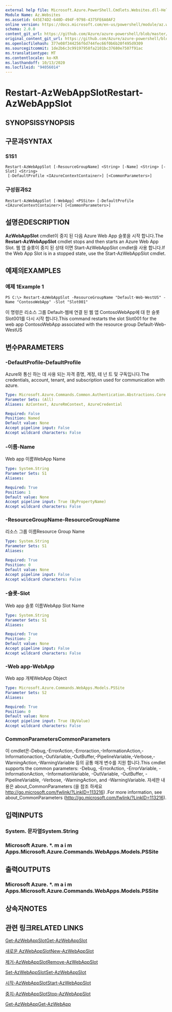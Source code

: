 ```yaml
---
external help file: Microsoft.Azure.PowerShell.Cmdlets.Websites.dll-Help.xml
Module Name: Az.Websites
ms.assetid: 645E74D2-640D-494F-9798-4375FE6A0AF2
online version: https://docs.microsoft.com/en-us/powershell/module/az.websites/restart-azwebappslot
schema: 2.0.0
content_git_url: https://github.com/Azure/azure-powershell/blob/master/src/Websites/Websites/help/Restart-AzWebAppSlot.md
original_content_git_url: https://github.com/Azure/azure-powershell/blob/master/src/Websites/Websites/help/Restart-AzWebAppSlot.md
ms.openlocfilehash: 377e08f344256f6d744fec66f0b6b20f495d9309
ms.sourcegitcommit: 1de2b6c3c99197958fa2101bc37680e7507f91ac
ms.translationtype: MT
ms.contentlocale: ko-KR
ms.lasthandoff: 10/13/2020
ms.locfileid: "94056014"
---
```

# <span data-ttu-id="c6fb4-101">Restart-AzWebAppSlot</span><span class="sxs-lookup"><span data-stu-id="c6fb4-101">Restart-AzWebAppSlot</span></span>

## <span data-ttu-id="c6fb4-102">SYNOPSIS</span><span class="sxs-lookup"><span data-stu-id="c6fb4-102">SYNOPSIS</span></span>

## <span data-ttu-id="c6fb4-103">구문과</span><span class="sxs-lookup"><span data-stu-id="c6fb4-103">SYNTAX</span></span>

### <span data-ttu-id="c6fb4-104">S1</span><span class="sxs-lookup"><span data-stu-id="c6fb4-104">S1</span></span>
```
Restart-AzWebAppSlot [-ResourceGroupName] <String> [-Name] <String> [-Slot] <String>
 [-DefaultProfile <IAzureContextContainer>] [<CommonParameters>]
```

### <span data-ttu-id="c6fb4-105">구성원과</span><span class="sxs-lookup"><span data-stu-id="c6fb4-105">S2</span></span>
```
Restart-AzWebAppSlot [-WebApp] <PSSite> [-DefaultProfile <IAzureContextContainer>] [<CommonParameters>]
```

## <span data-ttu-id="c6fb4-106">설명은</span><span class="sxs-lookup"><span data-stu-id="c6fb4-106">DESCRIPTION</span></span>
<span data-ttu-id="c6fb4-107">**AzWebAppSlot** cmdlet이 중지 된 다음 Azure Web App 슬롯을 시작 합니다.</span><span class="sxs-lookup"><span data-stu-id="c6fb4-107">The **Restart-AzWebAppSlot** cmdlet stops and then starts an Azure Web App Slot.</span></span>
<span data-ttu-id="c6fb4-108">웹 앱 슬롯이 중지 된 상태 이면 Start-AzWebAppSlot cmdlet을 사용 합니다.</span><span class="sxs-lookup"><span data-stu-id="c6fb4-108">If the Web App Slot is in a stopped state, use the Start-AzWebAppSlot cmdlet.</span></span>

## <span data-ttu-id="c6fb4-109">예제의</span><span class="sxs-lookup"><span data-stu-id="c6fb4-109">EXAMPLES</span></span>

### <span data-ttu-id="c6fb4-110">예제 1</span><span class="sxs-lookup"><span data-stu-id="c6fb4-110">Example 1</span></span>
```
PS C:\> Restart-AzWebAppSlot -ResourceGroupName "Default-Web-WestUS" -Name "ContosoWebApp" -Slot "Slot001"
```

<span data-ttu-id="c6fb4-111">이 명령은 리소스 그룹 Default-웹에 연결 된 웹 앱 ContosoWebApp에 대 한 슬롯 Slot001를 다시 시작 합니다.</span><span class="sxs-lookup"><span data-stu-id="c6fb4-111">This command restarts the slot Slot001 for the web app ContosoWebApp associated with the resource group Default-Web-WestUS</span></span>

## <span data-ttu-id="c6fb4-112">변수</span><span class="sxs-lookup"><span data-stu-id="c6fb4-112">PARAMETERS</span></span>

### <span data-ttu-id="c6fb4-113">-DefaultProfile</span><span class="sxs-lookup"><span data-stu-id="c6fb4-113">-DefaultProfile</span></span>
<span data-ttu-id="c6fb4-114">Azure와 통신 하는 데 사용 되는 자격 증명, 계정, 테 넌 트 및 구독입니다.</span><span class="sxs-lookup"><span data-stu-id="c6fb4-114">The credentials, account, tenant, and subscription used for communication with azure.</span></span>

```yaml
Type: Microsoft.Azure.Commands.Common.Authentication.Abstractions.Core.IAzureContextContainer
Parameter Sets: (All)
Aliases: AzContext, AzureRmContext, AzureCredential

Required: False
Position: Named
Default value: None
Accept pipeline input: False
Accept wildcard characters: False
```

### <span data-ttu-id="c6fb4-115">-이름</span><span class="sxs-lookup"><span data-stu-id="c6fb4-115">-Name</span></span>
<span data-ttu-id="c6fb4-116">Web app 이름</span><span class="sxs-lookup"><span data-stu-id="c6fb4-116">WebApp Name</span></span>

```yaml
Type: System.String
Parameter Sets: S1
Aliases:

Required: True
Position: 1
Default value: None
Accept pipeline input: True (ByPropertyName)
Accept wildcard characters: False
```

### <span data-ttu-id="c6fb4-117">-ResourceGroupName</span><span class="sxs-lookup"><span data-stu-id="c6fb4-117">-ResourceGroupName</span></span>
<span data-ttu-id="c6fb4-118">리소스 그룹 이름</span><span class="sxs-lookup"><span data-stu-id="c6fb4-118">Resource Group Name</span></span>

```yaml
Type: System.String
Parameter Sets: S1
Aliases:

Required: True
Position: 0
Default value: None
Accept pipeline input: False
Accept wildcard characters: False
```

### <span data-ttu-id="c6fb4-119">-슬롯</span><span class="sxs-lookup"><span data-stu-id="c6fb4-119">-Slot</span></span>
<span data-ttu-id="c6fb4-120">Web app 슬롯 이름</span><span class="sxs-lookup"><span data-stu-id="c6fb4-120">WebApp Slot Name</span></span>

```yaml
Type: System.String
Parameter Sets: S1
Aliases:

Required: True
Position: 2
Default value: None
Accept pipeline input: False
Accept wildcard characters: False
```

### <span data-ttu-id="c6fb4-121">-Web app</span><span class="sxs-lookup"><span data-stu-id="c6fb4-121">-WebApp</span></span>
<span data-ttu-id="c6fb4-122">Web app 개체</span><span class="sxs-lookup"><span data-stu-id="c6fb4-122">WebApp Object</span></span>

```yaml
Type: Microsoft.Azure.Commands.WebApps.Models.PSSite
Parameter Sets: S2
Aliases:

Required: True
Position: 0
Default value: None
Accept pipeline input: True (ByValue)
Accept wildcard characters: False
```

### <span data-ttu-id="c6fb4-123">CommonParameters</span><span class="sxs-lookup"><span data-stu-id="c6fb4-123">CommonParameters</span></span>
<span data-ttu-id="c6fb4-124">이 cmdlet은-Debug,-ErrorAction,-Erroraction,-InformationAction,-Informationaction,-OutVariable,-OutBuffer,-PipelineVariable,-Verbose,-WarningAction,-WarningVariable 등의 공통 매개 변수를 지원 합니다.</span><span class="sxs-lookup"><span data-stu-id="c6fb4-124">This cmdlet supports the common parameters: -Debug, -ErrorAction, -ErrorVariable, -InformationAction, -InformationVariable, -OutVariable, -OutBuffer, -PipelineVariable, -Verbose, -WarningAction, and -WarningVariable.</span></span> <span data-ttu-id="c6fb4-125">자세한 내용은 about_CommonParameters (을 참조 하세요 http://go.microsoft.com/fwlink/?LinkID=113216) .</span><span class="sxs-lookup"><span data-stu-id="c6fb4-125">For more information, see about_CommonParameters (http://go.microsoft.com/fwlink/?LinkID=113216).</span></span>

## <span data-ttu-id="c6fb4-126">입력</span><span class="sxs-lookup"><span data-stu-id="c6fb4-126">INPUTS</span></span>

### <span data-ttu-id="c6fb4-127">System. 문자열</span><span class="sxs-lookup"><span data-stu-id="c6fb4-127">System.String</span></span>

### <span data-ttu-id="c6fb4-128">Microsoft Azure. \*. m a i m Apps.</span><span class="sxs-lookup"><span data-stu-id="c6fb4-128">Microsoft.Azure.Commands.WebApps.Models.PSSite</span></span>

## <span data-ttu-id="c6fb4-129">출력</span><span class="sxs-lookup"><span data-stu-id="c6fb4-129">OUTPUTS</span></span>

### <span data-ttu-id="c6fb4-130">Microsoft Azure. \*. m a i m Apps.</span><span class="sxs-lookup"><span data-stu-id="c6fb4-130">Microsoft.Azure.Commands.WebApps.Models.PSSite</span></span>

## <span data-ttu-id="c6fb4-131">상속자</span><span class="sxs-lookup"><span data-stu-id="c6fb4-131">NOTES</span></span>

## <span data-ttu-id="c6fb4-132">관련 링크</span><span class="sxs-lookup"><span data-stu-id="c6fb4-132">RELATED LINKS</span></span>

[<span data-ttu-id="c6fb4-133">Get-AzWebAppSlot</span><span class="sxs-lookup"><span data-stu-id="c6fb4-133">Get-AzWebAppSlot</span></span>](./Get-AzWebAppSlot.md)

[<span data-ttu-id="c6fb4-134">새로운 AzWebAppSlot</span><span class="sxs-lookup"><span data-stu-id="c6fb4-134">New-AzWebAppSlot</span></span>](./New-AzWebAppSlot.md)

[<span data-ttu-id="c6fb4-135">제거-AzWebAppSlot</span><span class="sxs-lookup"><span data-stu-id="c6fb4-135">Remove-AzWebAppSlot</span></span>](./Remove-AzWebAppSlot.md)

[<span data-ttu-id="c6fb4-136">Set-AzWebAppSlot</span><span class="sxs-lookup"><span data-stu-id="c6fb4-136">Set-AzWebAppSlot</span></span>](./Set-AzWebAppSlot.md)

[<span data-ttu-id="c6fb4-137">시작-AzWebAppSlot</span><span class="sxs-lookup"><span data-stu-id="c6fb4-137">Start-AzWebAppSlot</span></span>](./Start-AzWebAppSlot.md)

[<span data-ttu-id="c6fb4-138">중지-AzWebAppSlot</span><span class="sxs-lookup"><span data-stu-id="c6fb4-138">Stop-AzWebAppSlot</span></span>](./Stop-AzWebAppSlot.md)

[<span data-ttu-id="c6fb4-139">Get-AzWebApp</span><span class="sxs-lookup"><span data-stu-id="c6fb4-139">Get-AzWebApp</span></span>](./Get-AzWebApp.md)
